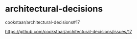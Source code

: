 # architectural-decisions


cookstaar/architectural-decisions#17

https://github.com/cookstaar/architectural-decisions/issues/17
